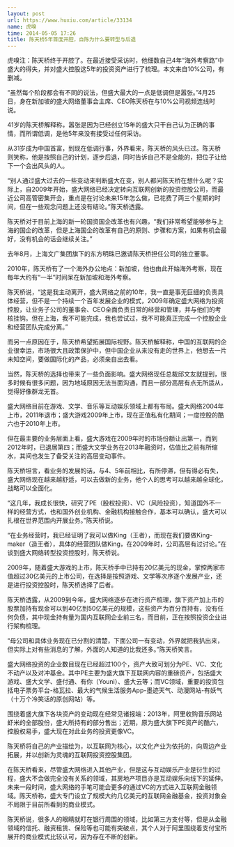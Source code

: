 ```yaml
---
layout: post
url: https://www.huxiu.com/article/33134
name: 虎嗅
time: 2014-05-05 17:26
title: 陈天桥5年首度开腔，自陈为什么要转型与后退
---
```

虎嗅注：陈天桥终于开腔了。在最近接受采访时，他细数自己4年“海外考察路”中盛大的得失，并对盛大控股这5年的投资资产进行了梳理。本文来自10%公司，有删减。

“虽然每个阶段都会有不同的说法，但盛大最大的一点是低调但是嚣张。”4月25日，身在新加坡的盛大网络董事会主席、CEO陈天桥在与10%公司视频连线时说。

41岁的陈天桥解释称，嚣张是因为已经创立15年的盛大只干自己认为正确的事情，而所谓低调，是他5年来没有接受过任何采访。

从31岁成为中国首富，到现在低调行事，外界看来，陈天桥的风头已过。陈天桥则笑称，他是按照自己的计划，逐步后退，同时告诉自己不是全能的，把位子让给下一个会出风头的人。

“别人通过盛大过去的一些变动来判断盛大在变，别人都问陈天桥在想什么呢？实际上，自2009年开始，盛大网络已经决定转向互联网创新的投资控股公司，而最近公司高管密集开会，重点是在讨论未来15年怎么做，已花费了两三个星期的时间，但在一些观念问题上还没有结论。”陈天桥透露。

陈天桥对于目前上海的新一轮国资国企改革也有兴趣，“我们非常希望能够参与上海的国企的改革，但是上海国企的改革有自己的原则、步骤和方案，如果有机会最好，没有机会的话会继续关注。”

去年8月，上海文广集团旗下的东方明珠已邀请陈天桥担任公司的独立董事。

2010年，陈天桥有了一个海外办公地点：新加坡，他也由此开始海外考察，现在每年大约有“一半”时间呆在新加坡和海外考察。

陈天桥说，“这是我主动离开，盛大网络之前的10年，我一直是事无巨细的负责具体经营，但不是一个持续一个百年发展企业的模式，2009年确定盛大网络为投资控股，让业务子公司的董事会、CEO全面负责日常的经营和管理，并与他们的考核挂钩。但在上海，我不可能完成，我也尝试过，我不可能真正完成一个控股企业和经营团队完成分离。”

而另一点原因在于，陈天桥希望拓展国际视野。陈天桥解释称，中国的互联网的企业很幸运，市场很大且政策保护中，但中国企业从来没有走的世界上，他想去一片未知空间，要做国际化的产品，必须亲自出去看。

当然，陈天桥的选择也带来了一些负面影响。盛大网络现任总裁邱文友就提到，很多时候有很多问题，因为地域原因无法当面沟通，而且一部分高层有点无所适从，觉得好像群龙无首。

盛大网络目前在游戏、文学、音乐等互动娱乐领域上都有布局。盛大网络2004年上市，2011年退市；盛大游戏2009年上市，现在正值私有化期间；一度控股的酷六也于2010年上市。

但在最主要的业务层面上看，盛大游戏在2009年时的市场份额让出第一，而到2012年时，已退居第四；而盛大文学业务在2013年融资时，估值比之前有所缩水，其间也发生了备受关注的高层变动事件。

陈天桥坦言，看业务的发展的话，与4、5年前相比，有所停滞，但有得必有失，盛大网络现在越来越舒适，可以去做新的业务，他个人的思考可以越来越全球化，战略可以全面化。

“这几年，我成长很快，研究了PE（股权投资）、VC（风险投资），知道国外不一样的经营方式，也和国外创业机构、金融机构接触合作，基本可以确认，盛大可以扎根在世界范围内开展业务。”陈天桥说。

“在业务经营时，我已经证明了我可以做King（王者），而现在我们要做King-maker（造王者），具体的经营团队做King，在2009年时，公司高层有过讨论。”在谈到盛大网络转型投资控股时，陈天桥说。

2009年，随着盛大游戏的上市，陈天桥手中已持有20亿美元的现金，掌控两家市值超过30亿美元的上市公司，在选择是按照游戏、文学等次序逐个发展产业，还是进行投资控股时，陈天桥选择了后者。

陈天桥透露，从2009到今年，盛大网络逐步在进行资产梳理，旗下资产加上市的股票加持有现金可以到40亿到50亿美元的规模，这些资产为百分百持有，没有任何负债，其中现金持有量为国内互联网企业前三名，而目前，正在按照投资企业进行架构梳理。

“母公司和具体业务现在已分割的清楚，下面公司一有变动，外界就把我扒出来，但实际上对有些消息的了解，外面的人知道的比我还多。”陈天桥笑言。

盛大网络投资的企业数目现在已经超过100个，资产大致可划分为PE、VC、文化不动产以及对冲基金。其中PE主要为盛大旗下互联网内容的重磅资产，包括盛大游戏、盛大文学、盛付通、有你（Youni）、盛大云等；而VC领域，重要的投资包括电子票务平台-格瓦拉、最大的气候生活服务App-墨迹天气、动漫网站-有妖气（十万个冷笑话的原创网站）等。

围绕着盛大旗下各块资产的变动现在经常见诸报端：2013年，阿里收购音乐网站虾米的全部股份，盛大所持有的部分售出；近期，原为盛大旗下PE资产的酷六，控股权易手，盛大现在对此业务的投资更像VC。

陈天桥将自己的产业描绘为，以互联网为核心，以文化产业为依托的，向周边产业拓展，并以创新为灵魂的互联网投资控股集团。

在陈天桥看来，尽管盛大网络进入其他产业，但是这与互动娱乐产业是衍生的过程，盛大不会做完全没有关系的领域，其房地产项目亦是互动娱乐向线下的延伸。未来一段时间，盛大网络的手笔可能会更多的通过VC的方式进入互联网金融领域。陈天桥称，盛大专门设立了规模大约几亿美元的互联网金融基金，投资对象会不局限于目前所看到的商业模式。

陈天桥说，很多人的眼睛就盯在银行周围的领域，比如第三方支付等，但是从金融领域的信托、融资租赁、保险等也可能有突破点，其个人对于阿里围绕着支付宝所展开的商业模式比较认可，因为存在不断的创新。

